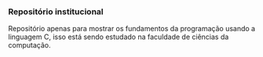 ### Repositório institucional

Repositório apenas para mostrar os fundamentos da programação usando a linguagem C, isso está sendo estudado na faculdade de ciências da computação.
